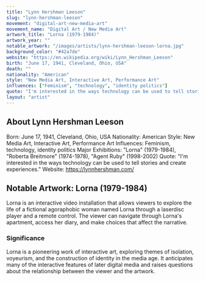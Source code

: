 ```yaml
---
title: "Lynn Hershman Leeson"
slug: "lynn-hershman-leeson"
movement: "digital-art-new-media-art"
movement_name: "Digital Art / New Media Art"
artwork_title: "Lorna (1979-1984)"
artwork_year: ""
notable_artwork: "/images/artists/lynn-hershman-leeson-lorna.jpg"
background_color: "#42a7de"
website: "https://en.wikipedia.org/wiki/Lynn_Hershman_Leeson"
birth: "June 17, 1941, Cleveland, Ohio, USA"
death: ""
nationality: "American"
style: "New Media Art, Interactive Art, Performance Art"
influences: ["Feminism", "technology", "identity politics"]
quote: "I'm interested in the ways technology can be used to tell stories and create experiences."
layout: "artist"
---
```


## About Lynn Hershman Leeson

Born: June 17, 1941, Cleveland, Ohio, USA Nationality: American Style: New Media Art, Interactive Art, Performance Art Influences: Feminism, technology, identity politics Major Exhibitions: "Lorna" (1979-1984), "Roberta Breitmore" (1974-1978), "Agent Ruby" (1998-2002) Quote: "I'm interested in the ways technology can be used to tell stories and create experiences." Website: https://lynnhershman.com/

## Notable Artwork: Lorna (1979-1984)

Lorna is an interactive video installation that allows viewers to explore the life of a fictional agoraphobic woman named Lorna through a laserdisc player and a remote control. The viewer can navigate through Lorna's apartment, access her diary, and make choices that affect the narrative.

### Significance

Lorna is a pioneering work of interactive art, exploring themes of isolation, voyeurism, and the construction of identity in the media age. It anticipates many of the interactive features of later digital media and raises questions about the relationship between the viewer and the artwork.
